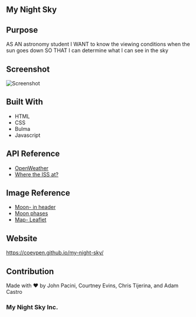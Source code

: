 ## My Night Sky

## Purpose

AS AN astronomy student
I WANT to know the viewing conditions when the sun goes down
SO THAT I can determine what I can see in the sky


## Screenshot

![Screenshot](https://user-images.githubusercontent.com/91796423/155901786-98bc7292-6ea1-4ca5-92e6-b34f4dc5ff0e.png)



## Built With

* HTML
* CSS
* Bulma
* Javascript 


## API Reference

* [OpenWeather](https://openweathermap.org/api)
* [Where the ISS at?](https://wheretheiss.at/w/developer)


## Image Reference

* [Moon- in header](https://negativespace.co/)
* [Moon phases](www.flaticon.com)
* [Map- Leaflet](https://leafletjs.com/)


## Website

https://coevpen.github.io/my-night-sky/


## Contribution

Made with ❤️ by John Pacini, Courtney Evins, Chris Tijerina, and Adam Castro


### My Night Sky Inc. 


